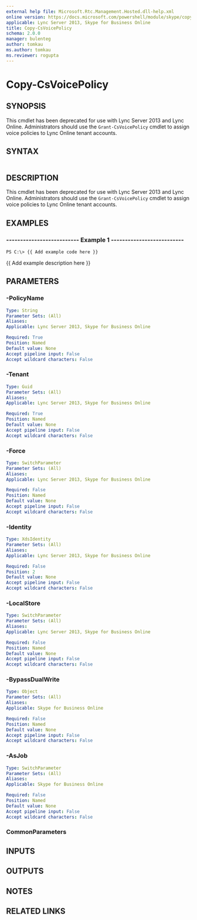 ```yaml
---
external help file: Microsoft.Rtc.Management.Hosted.dll-help.xml
online version: https://docs.microsoft.com/powershell/module/skype/copy-csvoicepolicy
applicable: Lync Server 2013, Skype for Business Online
title: Copy-CsVoicePolicy
schema: 2.0.0
manager: bulenteg
author: tomkau
ms.author: tomkau
ms.reviewer: rogupta
---
```


# Copy-CsVoicePolicy

## SYNOPSIS
This cmdlet has been deprecated for use with Lync Server 2013 and Lync Online. Administrators should use the `Grant-CsVoicePolicy` cmdlet to assign voice policies to Lync Online tenant accounts.

## SYNTAX

```

```

## DESCRIPTION
This cmdlet has been deprecated for use with Lync Server 2013 and Lync Online. Administrators should use the `Grant-CsVoicePolicy` cmdlet to assign voice policies to Lync Online tenant accounts.

## EXAMPLES

### -------------------------- Example 1 --------------------------
```
PS C:\> {{ Add example code here }}
```

{{ Add example description here }}


## PARAMETERS

### -PolicyName

```yaml
Type: String
Parameter Sets: (All)
Aliases: 
Applicable: Lync Server 2013, Skype for Business Online

Required: True
Position: Named
Default value: None
Accept pipeline input: False
Accept wildcard characters: False
```

### -Tenant

```yaml
Type: Guid
Parameter Sets: (All)
Aliases: 
Applicable: Lync Server 2013, Skype for Business Online

Required: True
Position: Named
Default value: None
Accept pipeline input: False
Accept wildcard characters: False
```

### -Force

```yaml
Type: SwitchParameter
Parameter Sets: (All)
Aliases: 
Applicable: Lync Server 2013, Skype for Business Online

Required: False
Position: Named
Default value: None
Accept pipeline input: False
Accept wildcard characters: False
```

### -Identity

```yaml
Type: XdsIdentity
Parameter Sets: (All)
Aliases: 
Applicable: Lync Server 2013, Skype for Business Online

Required: False
Position: 2
Default value: None
Accept pipeline input: False
Accept wildcard characters: False
```

### -LocalStore

```yaml
Type: SwitchParameter
Parameter Sets: (All)
Aliases: 
Applicable: Lync Server 2013, Skype for Business Online

Required: False
Position: Named
Default value: None
Accept pipeline input: False
Accept wildcard characters: False
```

### -BypassDualWrite

```yaml
Type: Object
Parameter Sets: (All)
Aliases: 
Applicable: Skype for Business Online

Required: False
Position: Named
Default value: None
Accept pipeline input: False
Accept wildcard characters: False
```

### -AsJob

```yaml
Type: SwitchParameter
Parameter Sets: (All)
Aliases: 
Applicable: Skype for Business Online

Required: False
Position: Named
Default value: None
Accept pipeline input: False
Accept wildcard characters: False
```

### CommonParameters

## INPUTS

## OUTPUTS

## NOTES

## RELATED LINKS

